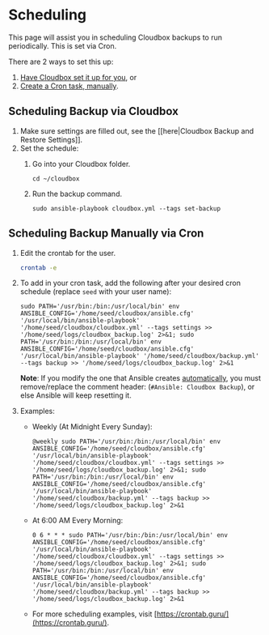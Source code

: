 # Scheduling

This page will assist you in scheduling Cloudbox backups to run periodically. This is set via Cron.

There are 2 ways to set this up:

1. [Have Cloudbox set it up for you](cloudbox-backup-and-restore-scheduling.md#scheduling-backup-via-cloudbox), or
2. [Create a Cron task, manually](cloudbox-backup-and-restore-scheduling.md#scheduling-backup-manually-via-cron).

## Scheduling Backup via Cloudbox

1. Make sure settings are filled out, see the \[\[here\|Cloudbox Backup and Restore Settings\]\].
2. Set the schedule:
   1. Go into your Cloudbox folder.

      ```text
      cd ~/cloudbox
      ```

   2. Run the backup command.

      ```text
      sudo ansible-playbook cloudbox.yml --tags set-backup
      ```

## Scheduling Backup Manually via Cron

1. Edit the crontab for the user.

   ```bash
   crontab -e
   ```

2. To add in your cron task, add the following after your desired cron schedule \(replace `seed` with your user name\):

   ```text
   sudo PATH='/usr/bin:/bin:/usr/local/bin' env ANSIBLE_CONFIG='/home/seed/cloudbox/ansible.cfg' '/usr/local/bin/ansible-playbook' '/home/seed/cloudbox/cloudbox.yml' --tags settings >> '/home/seed/logs/cloudbox_backup.log' 2>&1; sudo PATH='/usr/bin:/bin:/usr/local/bin' env ANSIBLE_CONFIG='/home/seed/cloudbox/ansible.cfg' '/usr/local/bin/ansible-playbook' '/home/seed/cloudbox/backup.yml' --tags backup >> '/home/seed/logs/cloudbox_backup.log' 2>&1
   ```

   **Note**: If you modify the one that Ansible creates [automatically](cloudbox-backup-and-restore-scheduling.md#scheduling-backup-via-cloudbox), you must remove/replace the comment header: \(`#Ansible: Cloudbox Backup`\), or else Ansible will keep resetting it.

3. Examples:
   * Weekly \(At Midnight Every Sunday\):

     ```text
     @weekly sudo PATH='/usr/bin:/bin:/usr/local/bin' env ANSIBLE_CONFIG='/home/seed/cloudbox/ansible.cfg' '/usr/local/bin/ansible-playbook' '/home/seed/cloudbox/cloudbox.yml' --tags settings >> '/home/seed/logs/cloudbox_backup.log' 2>&1; sudo PATH='/usr/bin:/bin:/usr/local/bin' env ANSIBLE_CONFIG='/home/seed/cloudbox/ansible.cfg' '/usr/local/bin/ansible-playbook' '/home/seed/cloudbox/backup.yml' --tags backup >> '/home/seed/logs/cloudbox_backup.log' 2>&1
     ```

   * At 6:00 AM Every Morning:

     ```text
     0 6 * * * sudo PATH='/usr/bin:/bin:/usr/local/bin' env ANSIBLE_CONFIG='/home/seed/cloudbox/ansible.cfg' '/usr/local/bin/ansible-playbook' '/home/seed/cloudbox/cloudbox.yml' --tags settings >> '/home/seed/logs/cloudbox_backup.log' 2>&1; sudo PATH='/usr/bin:/bin:/usr/local/bin' env ANSIBLE_CONFIG='/home/seed/cloudbox/ansible.cfg' '/usr/local/bin/ansible-playbook' '/home/seed/cloudbox/backup.yml' --tags backup >> '/home/seed/logs/cloudbox_backup.log' 2>&1
     ```

   * For more scheduling examples, visit [https://crontab.guru/](https://crontab.guru/).

